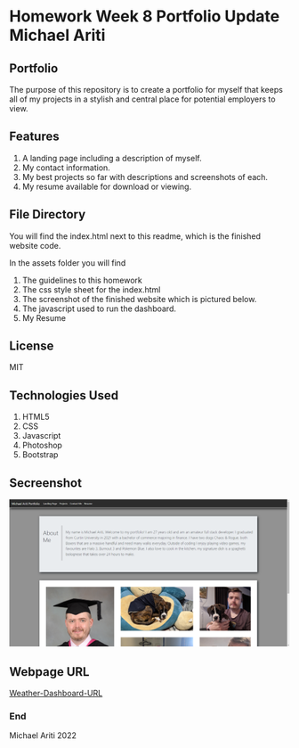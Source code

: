 # Homework Week 8 Portfolio Update Michael Ariti

## Portfolio

The purpose of this repository is to create a portfolio for myself that keeps all of my projects in a stylish and central place for potential employers to view.

## Features

1. A landing page including a description of myself.
2. My contact information.
3. My best projects so far with descriptions and screenshots of each.
4. My resume available for download or viewing.

## File Directory

You will find the index.html next to this readme, which is the finished website code.

In the assets folder you will find 
1. The guidelines to this homework
2. The css style sheet for the index.html
3. The screenshot of the finished website which is pictured below.
4. The javascript used to run the dashboard.
5. My Resume

## License

MIT

## Technologies Used

1. HTML5
2. CSS
3. Javascript
4. Photoshop
5. Bootstrap

## Secreenshot

![Coding-Quiz-Screenshot](./Assets/images/Portfolio_Screenshot.png)

## Webpage URL
[Weather-Dashboard-URL](https://michaelfellas.github.io/Portfolio-Update/)

### End

Michael Ariti 2022